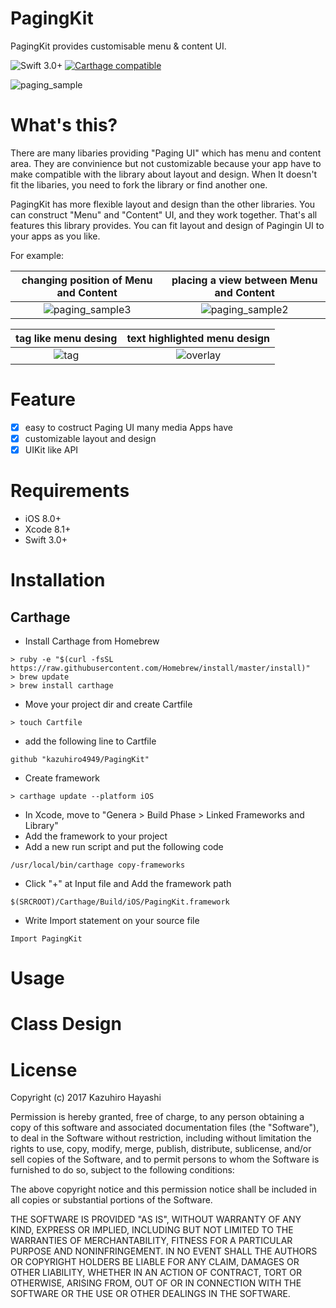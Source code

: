 # PagingKit
PagingKit provides customisable menu & content UI.

![Swift 3.0+](https://img.shields.io/badge/Swift-3.0+-orange.svg)
[![Carthage compatible](https://img.shields.io/badge/Carthage-compatible-4BC51D.svg?style=flat)](https://github.com/Carthage/Carthage)

![paging_sample](https://user-images.githubusercontent.com/18320004/27948466-d94665b8-6334-11e7-8bd8-a5d28eddb797.gif)


# What's this?
There are many libaries providing "Paging UI" which has menu and content area.
They are convinience but not customizable because your app have to make compatible with the library about layout and design.
When It doesn't fit the libaries, you need to fork the library or find another one. 

PagingKit has more flexible layout and design than the other libraries.
You can construct "Menu" and "Content" UI, and they work together. That's all features this library provides.
You can fit layout and design of Pagingin UI to your apps as you like.

For example:

| changing position of Menu and Content | placing a view between Menu and Content |
|:------------:|:------------:|
| ![paging_sample3](https://user-images.githubusercontent.com/18320004/27946963-fc4d0ee6-632e-11e7-9bcb-1cf171ffdc88.gif) | ![paging_sample2](https://user-images.githubusercontent.com/18320004/27946966-fe94c216-632e-11e7-96db-d8e0ec9acecb.gif) |


| tag like menu desing | text highlighted menu design |
|:------------:|:------------:|
| ![tag](https://user-images.githubusercontent.com/18320004/28256285-bbf663b8-6afb-11e7-9779-7d9716dbb87a.gif) | ![overlay](https://user-images.githubusercontent.com/18320004/28256286-bd274f40-6afb-11e7-8662-7fea65b608f3.gif) |



# Feature
- [x] easy to costruct Paging UI many media Apps have
- [x] customizable layout and design
- [x] UIKit like API

# Requirements
+ iOS 8.0+
+ Xcode 8.1+
+ Swift 3.0+

# Installation
## Carthage
+ Install Carthage from Homebrew
```
> ruby -e "$(curl -fsSL https://raw.githubusercontent.com/Homebrew/install/master/install)"
> brew update
> brew install carthage
```
+ Move your project dir and create Cartfile
```
> touch Cartfile
```
+ add the following line to Cartfile
```
github "kazuhiro4949/PagingKit"
```
+ Create framework
```
> carthage update --platform iOS
```

+ In Xcode, move to "Genera > Build Phase > Linked Frameworks and Library"
+ Add the framework to your project
+ Add a new run script and put the following code
```
/usr/local/bin/carthage copy-frameworks
```
+ Click "+" at Input file and Add the framework path
```
$(SRCROOT)/Carthage/Build/iOS/PagingKit.framework
```
+ Write Import statement on your source file
```
Import PagingKit
```

# Usage


# Class Design
# License

Copyright (c) 2017 Kazuhiro Hayashi

Permission is hereby granted, free of charge, to any person obtaining a copy of this software and associated documentation files (the "Software"), to deal in the Software without restriction, including without limitation the rights to use, copy, modify, merge, publish, distribute, sublicense, and/or sell copies of the Software, and to permit persons to whom the Software is furnished to do so, subject to the following conditions:

The above copyright notice and this permission notice shall be included in all copies or substantial portions of the Software.

THE SOFTWARE IS PROVIDED "AS IS", WITHOUT WARRANTY OF ANY KIND, EXPRESS OR IMPLIED, INCLUDING BUT NOT LIMITED TO THE WARRANTIES OF MERCHANTABILITY, FITNESS FOR A PARTICULAR PURPOSE AND NONINFRINGEMENT. IN NO EVENT SHALL THE AUTHORS OR COPYRIGHT HOLDERS BE LIABLE FOR ANY CLAIM, DAMAGES OR OTHER LIABILITY, WHETHER IN AN ACTION OF CONTRACT, TORT OR OTHERWISE, ARISING FROM, OUT OF OR IN CONNECTION WITH THE SOFTWARE OR THE USE OR OTHER DEALINGS IN THE SOFTWARE.

